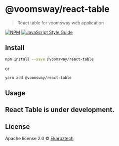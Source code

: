 # @voomsway/react-table

> React table for voomsway web application

[![NPM](https://img.shields.io/npm/v/@voomsway/react-table.svg)](https://www.npmjs.com/package/@voomsway/react-table) [![JavaScript Style Guide](https://img.shields.io/badge/code_style-standard-brightgreen.svg)](https://standardjs.com)


## Install

```bash
npm install --save @voomsway/react-table
```

or

```bash
yarn add @voomsway/react-table
```

## Usage
## React Table is under development.

## License

Apache license 2.0 © [Ekaruztech](https://github.com/Ekaruztech)
